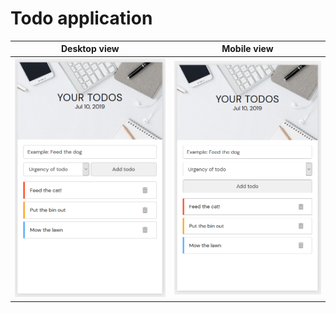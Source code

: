 # Todo application

Desktop view             |  Mobile view
:-------------------------:|:-------------------------:
![](IMG_Desktop_view.png)  |  ![](IMG_Mobile_View.png)
